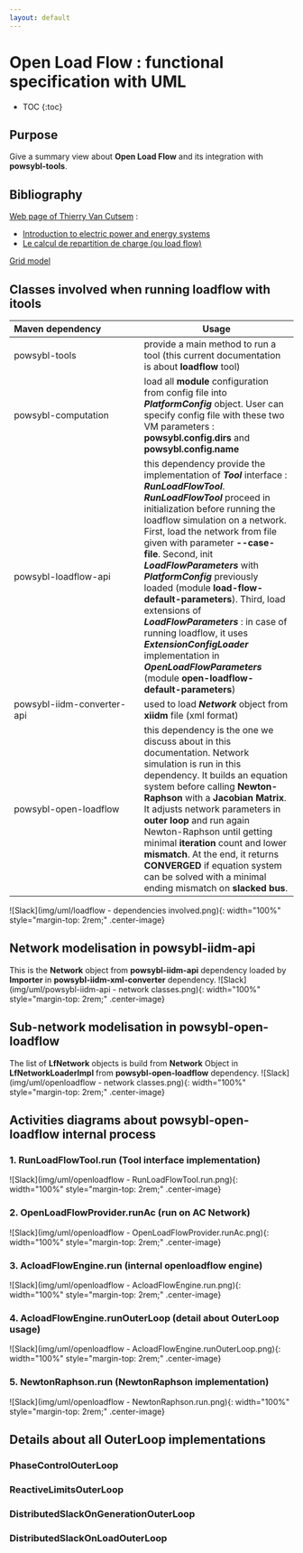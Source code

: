 ```yaml
---
layout: default
---
```


# Open Load Flow : functional specification with UML 

* TOC
{:toc}

## Purpose
Give a summary view about **Open Load Flow** and its integration with **powsybl-tools**.

## Bibliography
[Web page of Thierry Van Cutsem](https://people.montefiore.uliege.be/vct/courses) :
- [Introduction to electric power and energy systems](https://people.montefiore.uliege.be/vct/elec0014/elec0014.pdf)
- [Le calcul de repartition de charge (ou load flow)](https://people.montefiore.uliege.be/vct/elec0029/lf.pdf)

[Grid model](https://www.powsybl.org/pages/documentation/grid/model/)

## Classes involved when running loadflow with itools

| Maven&nbsp;dependency&nbsp;&nbsp;&nbsp;&nbsp;&nbsp;&nbsp;&nbsp;&nbsp;&nbsp;&nbsp;&nbsp;&nbsp;&nbsp;&nbsp; | Usage |
| -------------------------- | - |
| powsybl-tools              | provide a main method to run a tool (this current documentation is about **loadflow** tool) |
| powsybl-computation        | load all **module** configuration from config file into ***PlatformConfig*** object. User can specify config file with these two VM parameters : **powsybl.config.dirs** and **powsybl.config.name** |
| powsybl-loadflow-api       | this dependency provide the implementation of ***Tool*** interface : ***RunLoadFlowTool***. ***RunLoadFlowTool*** proceed in initialization before running the loadflow simulation on a network. First, load the network from file given with parameter **--case-file**. Second, init ***LoadFlowParameters*** with ***PlatformConfig*** previously loaded (module **load-flow-default-parameters**). Third, load extensions of ***LoadFlowParameters*** : in case of running loadflow, it uses ***ExtensionConfigLoader*** implementation in ***OpenLoadFlowParameters*** (module **open-loadflow-default-parameters**) |
| powsybl-iidm-converter-api | used to load ***Network*** object from **xiidm** file (xml format) |
| powsybl-open-loadflow      | this dependency is the one we discuss about in this documentation. Network simulation is run in this dependency. It builds an equation system before calling **Newton-Raphson** with a **Jacobian Matrix**. It adjusts network parameters in **outer loop** and run again Newton-Raphson until getting minimal **iteration** count and lower **mismatch**. At the end, it returns **CONVERGED** if equation system can be solved with a minimal ending mismatch on **slacked bus**.|

![Slack](img/uml/loadflow - dependencies involved.png){: width="100%" style="margin-top: 2rem;" .center-image}

## Network modelisation in powsybl-iidm-api
This is the **Network** object from **powsybl-iidm-api** dependency loaded by **Importer** in **powsybl-iidm-xml-converter** dependency.
![Slack](img/uml/powsybl-iidm-api - network classes.png){: width="100%" style="margin-top: 2rem;" .center-image}

## Sub-network modelisation in powsybl-open-loadflow
The list of **LfNetwork** objects is build from **Network** Object in **LfNetworkLoaderImpl** from **powsybl-open-loadflow** dependency.
![Slack](img/uml/openloadflow - network classes.png){: width="100%" style="margin-top: 2rem;" .center-image}

## Activities diagrams about powsybl-open-loadflow internal process
### 1. RunLoadFlowTool.run (Tool interface implementation)
![Slack](img/uml/openloadflow - RunLoadFlowTool.run.png){: width="100%" style="margin-top: 2rem;" .center-image}

### 2. OpenLoadFlowProvider.runAc (run on AC Network)
![Slack](img/uml/openloadflow - OpenLoadFlowProvider.runAc.png){: width="100%" style="margin-top: 2rem;" .center-image}

### 3. AcloadFlowEngine.run (internal openloadflow engine)
![Slack](img/uml/openloadflow - AcloadFlowEngine.run.png){: width="100%" style="margin-top: 2rem;" .center-image}

### 4. AcloadFlowEngine.runOuterLoop (detail about OuterLoop usage)
![Slack](img/uml/openloadflow - AcloadFlowEngine.runOuterLoop.png){: width="100%" style="margin-top: 2rem;" .center-image}

### 5. NewtonRaphson.run (NewtonRaphson implementation)
![Slack](img/uml/openloadflow - NewtonRaphson.run.png){: width="100%" style="margin-top: 2rem;" .center-image}

## Details about all OuterLoop implementations
### PhaseControlOuterLoop

### ReactiveLimitsOuterLoop

### DistributedSlackOnGenerationOuterLoop

### DistributedSlackOnLoadOuterLoop

